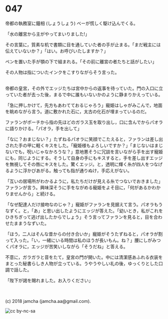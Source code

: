 

# 047

帝都の執務室に鐘相 (しょうしょう) ベーが慌しく駆け込んでくる。  

「水の離宮から主がやってまいりました!」  

その言葉に，質素な机で書類に目を通していた者の手が止まる。「まだ戦主には伝えていないか？」「はい。お呼びいたしますか？」  

ペンを置いた手が顎の下で組まれる。「その前に離宮の者たちと話がしたい」  

その人物は指についたインクをこすりながらそう言った。  

<br>  
帝都の皇宮，その外でエッジたちは宮中からの返事を待っていた。門の入口に立っていた者が去った後，まるで中に誰もいないかのように静まりかえっている。  

「急に押しかけて，先方もあわてておるじゃろう」寵姫はしゃがみこんで，地面を眺めながら言う。道に敷かれた石に，太古の化石が埋まっているのだ。  

ファランがポーチから指の先ほどのガラス玉を取り出し，口に含んでからパオラに語りかける。「パオラ，手を出して」  

「なに？おまじない？」たずねるパオラに笑顔でこたえると，ファランは差し出された手の甲に軽くキスをした。「寵姫様もよろしいですか？」「まじないはまじないでも，呪いじゃなかろうな？」意地悪そうに冗談を言いながら手を出す寵姫にも，同じようにする。そうして自身の手にもキスすると，手を差し出すエッジを無視してその唇にキスをした。驚くエッジ。と，透明に輝く糸が四人をつなげるように浮かびあがる。触っても指が通りぬけ，手応えがない。  

「互いの居場所がわかるように，私たちだけが見える糸でつないでおきました」ファランが言う。興味深そうに手をながめる寵姫をよそ目に，「何があるかわかりませんから」と続ける。  

「なぜ配達人だけ接吻なのじゃ？」寵姫がファランを見据えて言う。パオラもうなずく。と，「あ」と思い出したようにエッジが答えた。「幼いとき，私がこれをひきちぎって逃げ出したからでしょう」そう言ってファランを見ると，目を合わせたままうなずいた。  

「ほう，二人はそんな昔からの付き合いか」寵姫がそうたずねると，パオラが割って入った。「い，一緒にいる時間は私のほうが長いもん。ね？」腰にしがみつくパオラに，エッジが苦笑いしながら「そうだね」と答える。  

不意に，ガラガラと音をたて，皇宮の門が開いた。中には清潔感あふれる衣装をまとった秘書らしき人物が立っている。うやうやしい礼の後，ゆっくりとした口調で話した。  

「陛下が謁を賜れました。お入りください」  

<br>  
<br>  
(c) 2018 jamcha (jamcha.aa@gmail.com).  

![cc by-nc-sa](https://i.creativecommons.org/l/by-nc-sa/4.0/88x31.png)  


